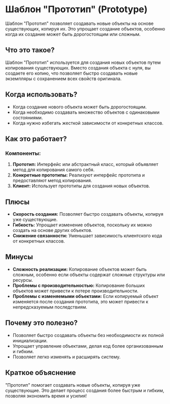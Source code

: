 # Шаблон "Прототип" (Prototype)

Шаблон "Прототип" позволяет создавать новые объекты на основе существующих, копируя их. Это упрощает создание объектов, особенно когда их создание может быть дорогостоящим или сложным.

## Что это такое?

Шаблон "Прототип" используется для создания новых объектов путем копирования существующих. Вместо создания объекта с нуля, вы создаете его копию, что позволяет быстро создавать новые экземпляры с сохранением всех свойств оригинала.

## Когда использовать?

- Когда создание нового объекта может быть дорогостоящим.
- Когда необходимо создавать множество объектов с одинаковыми состояниями.
- Когда нужно избегать жесткой зависимости от конкретных классов.

## Как это работает?

### Компоненты:

1. **Прототип:** Интерфейс или абстрактный класс, который объявляет метод для копирования самого себя.
2. **Конкретные прототипы:** Реализуют интерфейс прототипа и предоставляют метод копирования.
3. **Клиент:** Использует прототипы для создания новых объектов.

## Плюсы

- **Скорость создания:** Позволяет быстро создавать объекты, копируя уже существующие.
- **Гибкость:** Упрощает изменение объектов, поскольку их можно создать на основе других объектов.
- **Снижение связанности:** Уменьшает зависимость клиентского кода от конкретных классов.

## Минусы

- **Сложность реализации:** Копирование объектов может быть сложным, особенно если объекты содержат сложные структуры или ресурсы.
- **Проблемы с производительностью:** Копирование больших объектов может привести к потере производительности.
- **Проблемы с изменяемыми объектами:** Если копируемый объект изменяется после создания прототипа, это может привести к непредсказуемым последствиям.

## Почему это полезно?

- Позволяет быстро создавать объекты без необходимости их полной инициализации.
- Упрощает управление объектами, делая код более организованным и гибким.
- Позволяет легко изменять и расширять систему.

## Краткое объяснение

"Прототип" помогает создавать новые объекты, копируя уже существующие. Это делает процесс создания более быстрым и гибким, позволяя экономить время и усилия!
